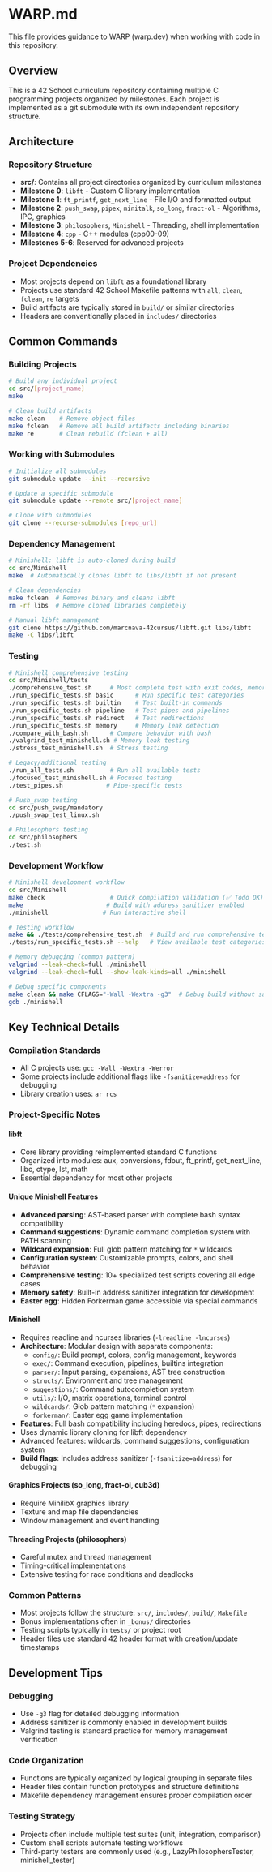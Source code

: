 # WARP.md

This file provides guidance to WARP (warp.dev) when working with code in this repository.

## Overview

This is a 42 School curriculum repository containing multiple C programming projects organized by milestones. Each project is implemented as a git submodule with its own independent repository structure.

## Architecture

### Repository Structure
- **src/**: Contains all project directories organized by curriculum milestones
- **Milestone 0**: `libft` - Custom C library implementation
- **Milestone 1**: `ft_printf`, `get_next_line` - File I/O and formatted output
- **Milestone 2**: `push_swap`, `pipex`, `minitalk`, `so_long`, `fract-ol` - Algorithms, IPC, graphics
- **Milestone 3**: `philosophers`, `Minishell` - Threading, shell implementation
- **Milestone 4**: `cpp` - C++ modules (cpp00-09)
- **Milestones 5-6**: Reserved for advanced projects

### Project Dependencies
- Most projects depend on `libft` as a foundational library
- Projects use standard 42 School Makefile patterns with `all`, `clean`, `fclean`, `re` targets
- Build artifacts are typically stored in `build/` or similar directories
- Headers are conventionally placed in `includes/` directories

## Common Commands

### Building Projects
```bash
# Build any individual project
cd src/[project_name]
make

# Clean build artifacts
make clean    # Remove object files
make fclean   # Remove all build artifacts including binaries
make re       # Clean rebuild (fclean + all)
```

### Working with Submodules
```bash
# Initialize all submodules
git submodule update --init --recursive

# Update a specific submodule
git submodule update --remote src/[project_name]

# Clone with submodules
git clone --recurse-submodules [repo_url]
```

### Dependency Management
```bash
# Minishell: libft is auto-cloned during build
cd src/Minishell
make  # Automatically clones libft to libs/libft if not present

# Clean dependencies
make fclean  # Removes binary and cleans libft
rm -rf libs  # Remove cloned libraries completely

# Manual libft management
git clone https://github.com/marcnava-42cursus/libft.git libs/libft
make -C libs/libft
```

### Testing
```bash
# Minishell comprehensive testing
cd src/Minishell/tests
./comprehensive_test.sh     # Most complete test with exit codes, memory leaks
./run_specific_tests.sh basic      # Run specific test categories
./run_specific_tests.sh builtin    # Test built-in commands
./run_specific_tests.sh pipeline   # Test pipes and pipelines
./run_specific_tests.sh redirect   # Test redirections
./run_specific_tests.sh memory     # Memory leak detection
./compare_with_bash.sh      # Compare behavior with bash
./valgrind_test_minishell.sh # Memory leak testing
./stress_test_minishell.sh  # Stress testing

# Legacy/additional testing
./run_all_tests.sh          # Run all available tests
./focused_test_minishell.sh # Focused testing
./test_pipes.sh            # Pipe-specific tests

# Push_swap testing
cd src/push_swap/mandatory
./push_swap_test_linux.sh

# Philosophers testing
cd src/philosophers
./test.sh
```

### Development Workflow
```bash
# Minishell development workflow
cd src/Minishell
make check                  # Quick compilation validation (✅ Todo OK)
make                       # Build with address sanitizer enabled
./minishell               # Run interactive shell

# Testing workflow
make && ./tests/comprehensive_test.sh  # Build and run comprehensive tests
./tests/run_specific_tests.sh --help   # View available test categories

# Memory debugging (common pattern)
valgrind --leak-check=full ./minishell
valgrind --leak-check=full --show-leak-kinds=all ./minishell

# Debug specific components
make clean && make CFLAGS="-Wall -Wextra -g3"  # Debug build without sanitizer
gdb ./minishell
```

## Key Technical Details

### Compilation Standards
- All C projects use: `gcc -Wall -Wextra -Werror`
- Some projects include additional flags like `-fsanitize=address` for debugging
- Library creation uses: `ar rcs`

### Project-Specific Notes

#### libft
- Core library providing reimplemented standard C functions
- Organized into modules: aux, conversions, fdout, ft_printf, get_next_line, libc, ctype, lst, math
- Essential dependency for most other projects

#### Unique Minishell Features
- **Advanced parsing**: AST-based parser with complete bash syntax compatibility
- **Command suggestions**: Dynamic command completion system with PATH scanning  
- **Wildcard expansion**: Full glob pattern matching for `*` wildcards
- **Configuration system**: Customizable prompts, colors, and shell behavior
- **Comprehensive testing**: 10+ specialized test scripts covering all edge cases
- **Memory safety**: Built-in address sanitizer integration for development
- **Easter egg**: Hidden Forkerman game accessible via special commands

#### Minishell  
- Requires readline and ncurses libraries (`-lreadline -lncurses`)
- **Architecture**: Modular design with separate components:
  - `config/`: Build prompt, colors, config management, keywords
  - `exec/`: Command execution, pipelines, builtins integration
  - `parser/`: Input parsing, expansions, AST tree construction
  - `structs/`: Environment and tree management
  - `suggestions/`: Command autocompletion system
  - `utils/`: I/O, matrix operations, terminal control
  - `wildcards/`: Glob pattern matching (`*` expansion)
  - `forkerman/`: Easter egg game implementation
- **Features**: Full bash compatibility including heredocs, pipes, redirections
- Uses dynamic library cloning for libft dependency
- Advanced features: wildcards, command suggestions, configuration system
- **Build flags**: Includes address sanitizer (`-fsanitize=address`) for debugging

#### Graphics Projects (so_long, fract-ol, cub3d)
- Require MinilibX graphics library
- Texture and map file dependencies
- Window management and event handling

#### Threading Projects (philosophers)
- Careful mutex and thread management
- Timing-critical implementations
- Extensive testing for race conditions and deadlocks

### Common Patterns
- Most projects follow the structure: `src/`, `includes/`, `build/`, `Makefile`
- Bonus implementations often in `_bonus/` directories
- Testing scripts typically in `tests/` or project root
- Header files use standard 42 header format with creation/update timestamps

## Development Tips

### Debugging
- Use `-g3` flag for detailed debugging information
- Address sanitizer is commonly enabled in development builds
- Valgrind testing is standard practice for memory management verification

### Code Organization
- Functions are typically organized by logical grouping in separate files
- Header files contain function prototypes and structure definitions
- Makefile dependency management ensures proper compilation order

### Testing Strategy
- Projects often include multiple test suites (unit, integration, comparison)
- Custom shell scripts automate testing workflows
- Third-party testers are commonly used (e.g., LazyPhilosophersTester, minishell_tester)